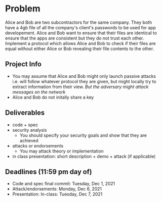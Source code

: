 # Problem 

Alice and Bob are two subcontractors for the same company. They both have a 4gb file of all the company's client's passwords to be used for app developement. Alice and Bob want to ensure that their files are identical to ensure that the apps are consistent but they do not trust each other. Implement a protocol which allows Alice and Bob to check if their files are equal without either Alice or Bob revealing their file contents to the other. 

## Project Info

- You may assume that Alice and Bob might only launch passive attacks i.e. will follow whatever protocol they are given, but might locally try to extract information from their view. *But the adversary might attack messages on the network*
- Alice and Bob do not initally share a key

## Deliverables
- code + spec
- security analysis
  - You should specify your security goals and show that they are achieved
- attacks or endorsements
  - You may attack theory or implementation
- in class presentation: short description + demo + attack (if applicable)

## Deadlines (11:59 pm day of)
- Code and spec final commit: Tuesday, Dec 1, 2021
- Attack/endorsements: Monday, Dec 6, 2021
- Presentation: In-class: Tuesday, Dec 7, 2021
